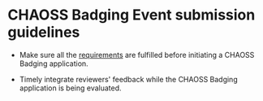 # CHAOSS Badging Event submission guidelines

- Make sure all the [requirements](./requirements.md) are fulfilled before initiating a CHAOSS Badging application.

- Timely integrate reviewers' feedback while the CHAOSS Badging application is being evaluated.
